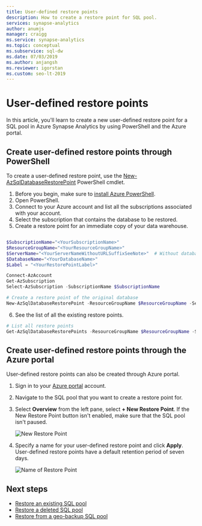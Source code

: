 ```yaml
---
title: User-defined restore points 
description: How to create a restore point for SQL pool.
services: synapse-analytics
author: anumjs
manager: craigg
ms.service: synapse-analytics
ms.topic: conceptual
ms.subservice: sql-dw 
ms.date: 07/03/2019
ms.author: anjangsh
ms.reviewer: igorstan
ms.custom: seo-lt-2019
---
```


# User-defined restore points

In this article, you'll learn to create a new user-defined restore point for a SQL pool in Azure Synapse Analytics by using PowerShell and the Azure portal.

## Create user-defined restore points through PowerShell

To create a user-defined restore point, use the [New-AzSqlDatabaseRestorePoint](/powershell/module/az.sql/new-azsqldatabaserestorepoint?toc=/azure/synapse-analytics/sql-data-warehouse/toc.json&bc=/azure/synapse-analytics/sql-data-warehouse/breadcrumb/toc.json) PowerShell cmdlet.

1. Before you begin, make sure to [install Azure PowerShell](/powershell/azure/overview?toc=/azure/synapse-analytics/sql-data-warehouse/toc.json&bc=/azure/synapse-analytics/sql-data-warehouse/breadcrumb/toc.json).
2. Open PowerShell.
3. Connect to your Azure account and list all the subscriptions associated with your account.
4. Select the subscription that contains the database to be restored.
5. Create a restore point for an immediate copy of your data warehouse.

```Powershell

$SubscriptionName="<YourSubscriptionName>"
$ResourceGroupName="<YourResourceGroupName>"
$ServerName="<YourServerNameWithoutURLSuffixSeeNote>"  # Without database.windows.net
$DatabaseName="<YourDatabaseName>"
$Label = "<YourRestorePointLabel>"

Connect-AzAccount
Get-AzSubscription
Select-AzSubscription -SubscriptionName $SubscriptionName

# Create a restore point of the original database
New-AzSqlDatabaseRestorePoint -ResourceGroupName $ResourceGroupName -ServerName $ServerName -DatabaseName $DatabaseName -RestorePointLabel $Label

```

6. See the list of all the existing restore points.

```Powershell
# List all restore points
Get-AzSqlDatabaseRestorePoints -ResourceGroupName $ResourceGroupName -ServerName $ServerName -DatabaseName $DatabaseName
```

## Create user-defined restore points through the Azure portal

User-defined restore points can also be created through Azure portal.

1. Sign in to your [Azure portal](https://portal.azure.com/) account.

2. Navigate to the SQL pool that you want to create a restore point for.

3. Select **Overview** from the left pane, select **+ New Restore Point**. If the New Restore Point button isn't enabled, make sure that the SQL pool isn't paused.

    ![New Restore Point](./media/sql-data-warehouse-restore-points/creating-restore-point-01.png)

4. Specify a name for your user-defined restore point and click **Apply**. User-defined restore points have a default retention period of seven days.

    ![Name of Restore Point](./media/sql-data-warehouse-restore-points/creating-restore-point-11.png)

## Next steps

- [Restore an existing SQL pool](sql-data-warehouse-restore-active-paused-dw.md)
- [Restore a deleted SQL pool](sql-data-warehouse-restore-deleted-dw.md)
- [Restore from a geo-backup SQL pool](sql-data-warehouse-restore-from-geo-backup.md)

